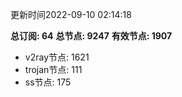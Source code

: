 更新时间2022-09-10 02:14:18

**总订阅: 64**
**总节点: 9247**
**有效节点: 1907**
- v2ray节点: 1621
- trojan节点: 111
- ss节点: 175
